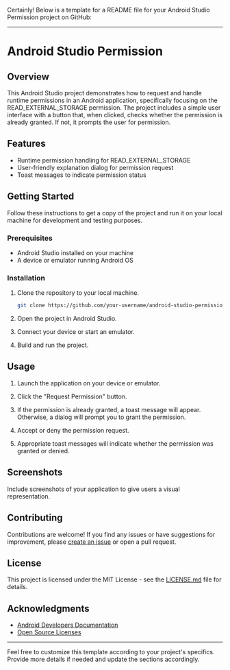 Certainly! Below is a template for a README file for your Android Studio Permission project on GitHub:

---

# Android Studio Permission

## Overview

This Android Studio project demonstrates how to request and handle runtime permissions in an Android application, specifically focusing on the READ_EXTERNAL_STORAGE permission. The project includes a simple user interface with a button that, when clicked, checks whether the permission is already granted. If not, it prompts the user for permission.

## Features

- Runtime permission handling for READ_EXTERNAL_STORAGE
- User-friendly explanation dialog for permission request
- Toast messages to indicate permission status

## Getting Started

Follow these instructions to get a copy of the project and run it on your local machine for development and testing purposes.

### Prerequisites

- Android Studio installed on your machine
- A device or emulator running Android OS

### Installation

1. Clone the repository to your local machine.

    ```bash
    git clone https://github.com/your-username/android-studio-permission.git
    ```

2. Open the project in Android Studio.

3. Connect your device or start an emulator.

4. Build and run the project.

## Usage

1. Launch the application on your device or emulator.

2. Click the "Request Permission" button.

3. If the permission is already granted, a toast message will appear. Otherwise, a dialog will prompt you to grant the permission.

4. Accept or deny the permission request.

5. Appropriate toast messages will indicate whether the permission was granted or denied.

## Screenshots

Include screenshots of your application to give users a visual representation.

## Contributing

Contributions are welcome! If you find any issues or have suggestions for improvement, please [create an issue](https://github.com/atiquz/android-studio-permission/issues) or open a pull request.

## License

This project is licensed under the MIT License - see the [LICENSE.md](LICENSE.md) file for details.

## Acknowledgments

- [Android Developers Documentation](https://developer.android.com/guide/topics/permissions/overview)
- [Open Source Licenses](https://source.android.com/setup/start/licenses)

---

Feel free to customize this template according to your project's specifics. Provide more details if needed and update the sections accordingly.
